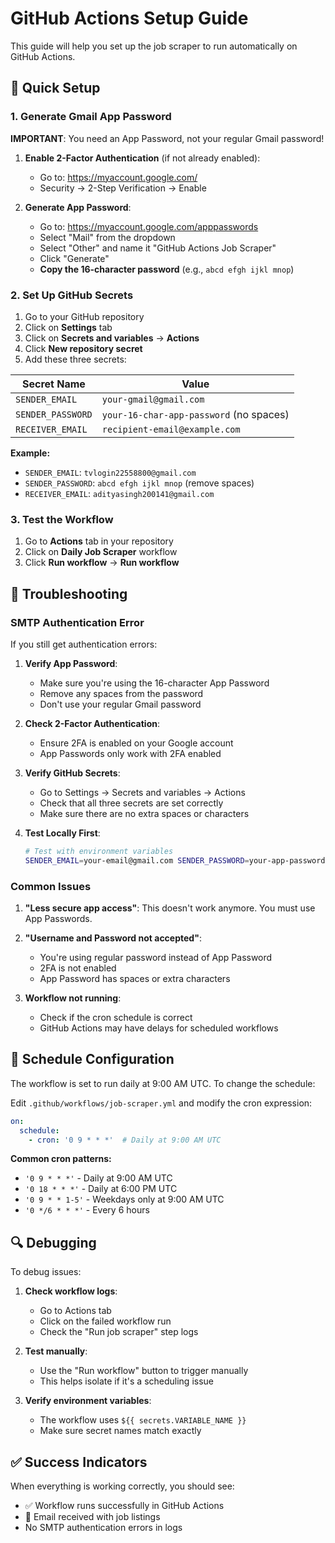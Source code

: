 # GitHub Actions Setup Guide

This guide will help you set up the job scraper to run automatically on GitHub Actions.

## 🚀 Quick Setup

### 1. Generate Gmail App Password

**IMPORTANT**: You need an App Password, not your regular Gmail password!

1. **Enable 2-Factor Authentication** (if not already enabled):
   - Go to: https://myaccount.google.com/
   - Security → 2-Step Verification → Enable

2. **Generate App Password**:
   - Go to: https://myaccount.google.com/apppasswords
   - Select "Mail" from the dropdown
   - Select "Other" and name it "GitHub Actions Job Scraper"
   - Click "Generate"
   - **Copy the 16-character password** (e.g., `abcd efgh ijkl mnop`)

### 2. Set Up GitHub Secrets

1. Go to your GitHub repository
2. Click on **Settings** tab
3. Click on **Secrets and variables** → **Actions**
4. Click **New repository secret**
5. Add these three secrets:

| Secret Name | Value |
|-------------|-------|
| `SENDER_EMAIL` | `your-gmail@gmail.com` |
| `SENDER_PASSWORD` | `your-16-char-app-password` (no spaces) |
| `RECEIVER_EMAIL` | `recipient-email@example.com` |

**Example:**
- `SENDER_EMAIL`: `tvlogin22558800@gmail.com`
- `SENDER_PASSWORD`: `abcd efgh ijkl mnop` (remove spaces)
- `RECEIVER_EMAIL`: `adityasingh200141@gmail.com`

### 3. Test the Workflow

1. Go to **Actions** tab in your repository
2. Click on **Daily Job Scraper** workflow
3. Click **Run workflow** → **Run workflow**

## 🔧 Troubleshooting

### SMTP Authentication Error

If you still get authentication errors:

1. **Verify App Password**:
   - Make sure you're using the 16-character App Password
   - Remove any spaces from the password
   - Don't use your regular Gmail password

2. **Check 2-Factor Authentication**:
   - Ensure 2FA is enabled on your Google account
   - App Passwords only work with 2FA enabled

3. **Verify GitHub Secrets**:
   - Go to Settings → Secrets and variables → Actions
   - Check that all three secrets are set correctly
   - Make sure there are no extra spaces or characters

4. **Test Locally First**:
   ```bash
   # Test with environment variables
   SENDER_EMAIL=your-email@gmail.com SENDER_PASSWORD=your-app-password RECEIVER_EMAIL=recipient@example.com python job_scraper.py
   ```

### Common Issues

1. **"Less secure app access"**: This doesn't work anymore. You must use App Passwords.

2. **"Username and Password not accepted"**: 
   - You're using regular password instead of App Password
   - 2FA is not enabled
   - App Password has spaces or extra characters

3. **Workflow not running**: 
   - Check if the cron schedule is correct
   - GitHub Actions may have delays for scheduled workflows

## 📅 Schedule Configuration

The workflow is set to run daily at 9:00 AM UTC. To change the schedule:

Edit `.github/workflows/job-scraper.yml` and modify the cron expression:

```yaml
on:
  schedule:
    - cron: '0 9 * * *'  # Daily at 9:00 AM UTC
```

**Common cron patterns:**
- `'0 9 * * *'` - Daily at 9:00 AM UTC
- `'0 18 * * *'` - Daily at 6:00 PM UTC  
- `'0 9 * * 1-5'` - Weekdays only at 9:00 AM UTC
- `'0 */6 * * *'` - Every 6 hours

## 🔍 Debugging

To debug issues:

1. **Check workflow logs**:
   - Go to Actions tab
   - Click on the failed workflow run
   - Check the "Run job scraper" step logs

2. **Test manually**:
   - Use the "Run workflow" button to trigger manually
   - This helps isolate if it's a scheduling issue

3. **Verify environment variables**:
   - The workflow uses `${{ secrets.VARIABLE_NAME }}`
   - Make sure secret names match exactly

## ✅ Success Indicators

When everything is working correctly, you should see:
- ✅ Workflow runs successfully in GitHub Actions
- 📧 Email received with job listings
- No SMTP authentication errors in logs 
